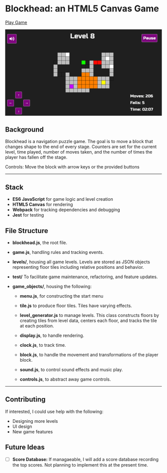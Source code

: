 # Blockhead: an HTML5 Canvas Game

[Play Game](https://www.michael-w-johnson.com/blockhead)

![wireframe](./assets/images/blockhead.png)

## Background

Blockhead is a navigation puzzle game. The goal is to move a block that changes shape to the end of every stage. Counters are set for the current level, time played, number of moves taken, and the number of times the player has fallen off the stage.

Controls: Move the block with arrow keys or the provided buttons

---

## Stack

- **ES6 JavaScript** for game logic and level creation
- **HTML5 Canvas** for rendering
- **Webpack** for tracking dependencies and debugging
- **Jest** for testing

## File Structure

- **blockhead.js**, the root file.

- **game.js**, handling rules and tracking events.

- **levels/**, housing all game levels. Levels are stored as JSON objects representing floor tiles including relative positions and behavior.

- **test/** To facilitate game maintenance, refactoring, and feature updates.

- **game_objects/**, housing the following:

  - **menu.js**, for constructing the start menu

  - **tile.js** to produce floor tiles. Tiles have varying effects.

  - **level_generator.js** to manage levels. This class constructs floors by creating tiles from level data, centers each floor, and tracks the tile at each position.

  - **display.js**, to handle rendering.

  - **clock.js**, to track time.

  - **block.js**, to handle the movement and transformations of the player block.

  - **sound.js**, to control sound effects and music play.

  - **controls.js**, to abstract away game controls.

---

## Contributing

If interested, I could use help with the following:

- Designing more levels
- UI design
- New game features

## Future Ideas

- [ ] **Score Database:** If managaeable, I will add a score database recording the top scores. Not planning to implement this at the present time.
